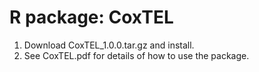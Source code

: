 # R package: CoxTEL

1. Download CoxTEL_1.0.0.tar.gz and install.
2. See CoxTEL.pdf for details of how to use the package.
